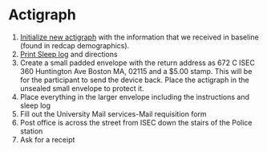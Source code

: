 # Actigraph
1. [Initialize new actigraph](img/techs/actigraph.pdf) with the information that we received in baseline (found in redcap demographics). 
2. [Print Sleep log](img/techs/sleeplog.pdf) and directions  
3. Create a small padded  envelope with the return address as 672 C ISEC 360 Huntington Ave Boston MA, 02115 and a $5.00 stamp.  This will be for the participant to send the device back.  Place the actigraph in the unsealed small envelope to protect it.   
4. Place everything in the larger envelope including the instructions and sleep log 
5. Fill out the University Mail services-Mail requisition form  
6. Post office is across the street from ISEC down the stairs of the Police station  
7. Ask for a receipt   
